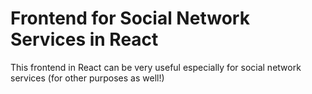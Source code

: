 # Frontend for Social Network Services in React

This frontend in React can be very useful especially for social network services (for other purposes as well!)